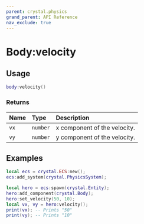 ```yaml
---
parent: crystal.physics
grand_parent: API Reference
nav_exclude: true
---
```


# Body:velocity

## Usage

```lua
body:velocity()
```

### Returns

| Name | Type     | Description                  |
| :--- | :------- | :--------------------------- |
| `vx` | `number` | x component of the velocity. |
| `vy` | `number` | y component of the velocity. |

## Examples

```lua
local ecs = crystal.ECS:new();
ecs:add_system(crystal.PhysicsSystem);

local hero = ecs:spawn(crystal.Entity);
hero:add_component(crystal.Body);
hero:set_velocity(50, 10);
local vx, vy = hero:velocity();
print(vx); -- Prints "50"
print(vy); -- Prints "10"
```
